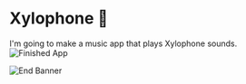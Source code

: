 


# Xylophone 🎹







I'm going to make a music app that plays Xylophone sounds. 
![Finished App](https://github.com/londonappbrewery/Images/blob/master/xylophone-flutter.png)



![End Banner](https://github.com/londonappbrewery/Images/blob/master/readme-end-banner.png)
